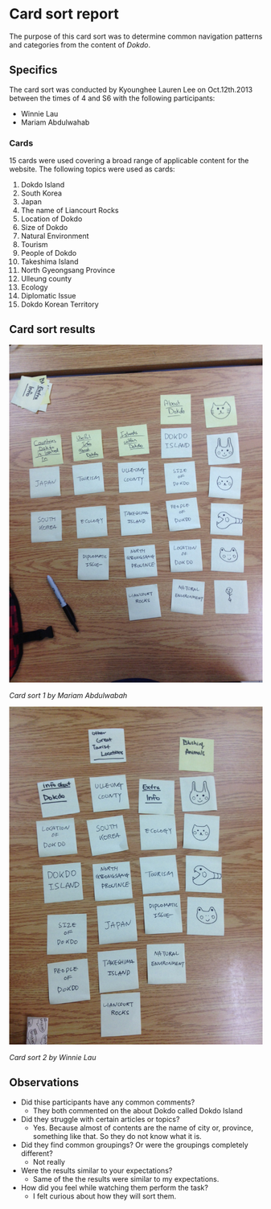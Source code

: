 # Card sort report

The purpose of this card sort was to determine common navigation patterns and categories from the content of *Dokdo*.

## Specifics

The card sort was conducted by Kyounghee Lauren Lee on Oct.12th.2013 between the times of 4 and S6 with the following participants:

- Winnie Lau
- Mariam Abdulwahab

### Cards

15 cards were used covering a broad range of applicable content for the website. The following topics were used as cards:


1. Dokdo Island
2. South Korea
3. Japan
4. The name of Liancourt Rocks
5. Location of Dokdo
6. Size of Dokdo
7. Natural Environment
8. Tourism
9. People of Dokdo
10. Takeshima Island
11. North Gyeongsang Province
12. Ulleung county
13. Ecology
14. Diplomatic Issue
15. Dokdo Korean Territory

## Card sort results

![Card sort 1 results](card-sort-1.jpg)

*Card sort 1 by Mariam Abdulwabah*

![Card sort 2 results](card-sort-2.jpg)

*Card sort 2 by Winnie Lau*

## Observations 

- Did thise participants have any common comments?
	- They both commented on the about Dokdo called  Dokdo Island
- Did they struggle with certain articles or topics?
	- Yes. Because almost of contents are the name of city or, province, something like that. So they do not know what it is.
- Did they find common groupings? Or were the groupings completely different?
	- Not really
- Were the results similar to your expectations?
	- Same of the the results were similar to my expectations.
- How did you feel while watching them perform the task?
	- I felt curious about how they will sort them.